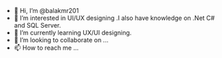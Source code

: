 - 👋 Hi, I’m @balakmr201
- 👀 I’m interested in UI/UX designing .I also have knowledge on .Net C# and SQL Server.
- 🌱 I’m currently learning UX/UI designing.  
- 💞️ I’m looking to collaborate on ...
- 📫 How to reach me ...

<!---
balakmr201/balakmr201 is a ✨ special ✨ repository because its `README.md` (this file) appears on your GitHub profile.
You can click the Preview link to take a look at your changes.
--->
